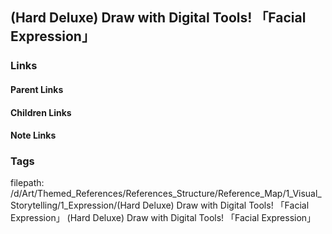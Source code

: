 ## (Hard Deluxe) Draw with Digital Tools! 「Facial Expression」
### Links
#### Parent Links
#### Children Links
#### Note Links
### Tags
filepath: /d/Art/Themed_References/References_Structure/Reference_Map/1_Visual_Storytelling/1_Expression/(Hard Deluxe) Draw with Digital Tools! 「Facial Expression」
(Hard Deluxe) Draw with Digital Tools! 「Facial Expression」
